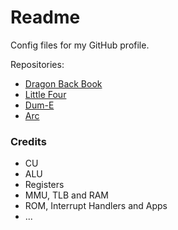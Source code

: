 # Readme
Config files for my GitHub profile.

Repositories:
- [Dragon Back Book](https://github.com/hcpty/dragon-back-book)
- [Little Four](https://github.com/hcpty/little-four)
- [Dum-E](https://github.com/hcpty/dum-e)
- [Arc](https://github.com/hcpty/arc)

### Credits
- CU
- ALU
- Registers
- MMU, TLB and RAM
- ROM, Interrupt Handlers and Apps
- ...
